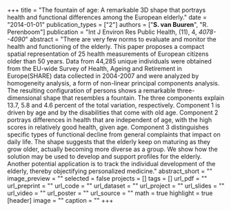 +++
title = "The fountain of age: A remarkable 3D shape that portrays health and functional differences among the European elderly."
date = "2014-01-01"
publication_types = ["2"]
authors = ["**S. van Buuren**", "R. Perenboom"]
publication = "Int J Environ Res Public Health, (11), 4, _4078--4090_"
abstract = "There are very few norms to evaluate and monitor the health and functioning of the elderly. This paper proposes a compact spatial representation of 25 health measurements of European citizens older than 50 years. Data from 44,285 unique individuals were obtained from the EU-wide Survey of Health, Ageing and Retirement in Europe(SHARE) data collected in 2004-2007 and were analyzed by homogeneity analysis, a form of non-linear principal components analysis. The resulting configuration of persons shows a remarkable three-dimensional shape that resembles a fountain. The three components explain 13.7, 5.8 and 4.6 percent of the total variation, respectively. Component 1 is driven by age and by the disabilities that come with old age. Component 2 portrays differences in health that are independent of age, with the high scores in relatively good health, given age. Component 3 distinguishes specific types of functional decline from general complaints that impact on daily life. The shape suggests that the elderly keep on maturing as they grow older, actually becoming more diverse as a group. We show how the solution may be used to develop and support profiles for the elderly. Another potential application is to track the individual development of the elderly, thereby objectifying personalized medicine."
abstract_short = ""
image_preview = ""
selected = false
projects = []
tags = []
url_pdf = ""
url_preprint = ""
url_code = ""
url_dataset = ""
url_project = ""
url_slides = ""
url_video = ""
url_poster = ""
url_source = ""
math = true
highlight = true
[header]
image = ""
caption = ""
+++
